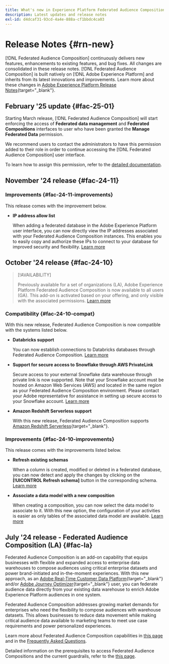 ```yaml
---
title: What's new in Experience Platform Federated Audience Composition
description: Latest updates and release notes
exl-id: d4dcaf31-93cd-4a4e-888a-cf1bbdc4ca03
---
```

# Release Notes {#rn-new}

[!DNL Federated Audience Composition] continuously delivers new features, enhancements to existing features, and bug fixes. All changes are consolidated in these release notes. [!DNL Federated Audience Composition] is built natively on [!DNL Adobe Experience Platform] and inherits from its latest innovations and improvements. Learn more about these changes in [Adobe Experience Platform Release Notes](https://experienceleague.adobe.com/docs/experience-platform/release-notes/latest.html){target="_blank"}.


## February '25 update {#fac-25-01}

Starting March release, [!DNL Federated Audience Composition] will start enforcing the access of **Federated data management** and **Federated Compositions** interfaces to user who have been granted the **Manage Federated Data** permission. 

We recommend users to contact the administrators to have this permission added to their role in order to continue accessing the [!DNL Federated Audience Composition] user interface.

To learn how to assign this permission, refer to the [detailed documentation](feature-access.md).

## November '24 release {#fac-24-11}

### Improvements {#fac-24-11-improvements}

This release comes with the improvement below.

* **IP address allow list**

    When adding a federated database in the Adobe Experience Platform user interface, you can now directly view the IP addresses associated with your Federated Audience Composition instances. This enables you to easily copy and authorize these IPs to connect to your database for improved security and flexibility. [Learn more](../connections/connections.md)

## October '24 release {#fac-24-10}

>[!AVAILABILITY]
>
>Previously available for a set of organizations (LA), Adobe Experience Platform Federated Audience Composition is now available to all users (GA). This add-on is activated based on your offering, and only visible with the associated permissions. [Learn more](access-prerequisites.md)
>

### Compatibility {#fac-24-10-compat}

With this new release, Federated Audience Composition is now compatible with the systems listed below.

* **Databricks support**

    You can now establish connections to Databricks databases through Federated Audience Composition. [Learn more](../connections/federated-db.md#databricks)

* **Support for secure access to Snowflake through AWS PrivateLink**
    
    Secure access to your external Snowflake data warehouse through private link is now supported. Note that your Snowflake account must be hosted on Amazon Web Services (AWS) and located in the same region as your Federated Audience Composition environment. Please contact your Adobe representative for assistance in setting up secure access to your Snowflake account. [Learn more](../connections/federated-db.md#snowflake)

* **Amazon Redshift Serverless support**

    With this new release, Federated Audience Composition supports [Amazon Redshift Serverless](https://aws.amazon.com/redshift/redshift-serverless/){target="_blank"}.

### Improvements {#fac-24-10-improvements}

This release comes with the improvements listed below.

* **Refresh existing schemas**

    When a column is created, modified or deleted in a federated database, you can now detect and apply the changes by clicking on the **[!UICONTROL Refresh schema]** button in the corresponding schema. [Learn more](../customer/schemas.md#schema-refresh)

* **Associate a data model with a new composition**

    When creating a composition, you can now select the data model to associate to it. With this new option, the configuration of your activities is easier as only tables of the associated data model are available. [Learn more](../compositions/create-composition.md)

## July '24 release - Federated Audience Composition (LA) {#fac-la}

Federated Audience Composition is an add-on capability that equips businesses with flexible and expanded access to enterprise data warehouses to compose audiences using critical enterprise datasets and power brand-initiated and in-the-moment experiences. With this new approach, as an [Adobe Real-Time Customer Data Platform](https://experienceleague.adobe.com/en/docs/experience-platform/segmentation/home){target="_blank"} and/or [Adobe Journey Optimizer](https://experienceleague.adobe.com/en/docs/journey-optimizer/using/ajo-home){target="_blank"} user, you can federate audience data directly from your existing data warehouse to enrich Adobe Experience Platform audiences in one system.

Federated Audience Composition addresses growing market demands for enterprises who need the flexibility to compose audiences with warehouse datasets. This allows businesses to reduce data movement while making critical audience data available to marketing teams to meet use case requirements and power personalized experiences. 

Learn more about Federated Audience Composition capabilities in [this page](get-started.md) and in the [Frequently Asked Questions](faq.md).

Detailed information on the prerequisites to access Federated Audience Compositions and the current guardrails, refer to the [this page](access-prerequisites.md).

